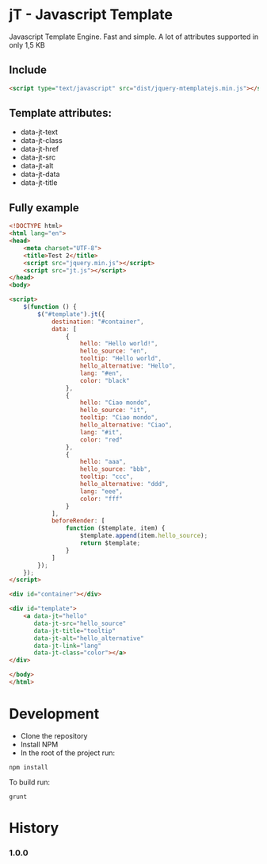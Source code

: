 # jT - Javascript Template

Javascript Template Engine. Fast and simple. A lot of attributes supported in only 1,5 KB

## Include
```html
<script type="text/javascript" src="dist/jquery-mtemplatejs.min.js"></script>
```

## Template attributes:
* data-jt-text
* data-jt-class
* data-jt-href
* data-jt-src
* data-jt-alt
* data-jt-data
* data-jt-title

## Fully example
```html
<!DOCTYPE html>
<html lang="en">
<head>
    <meta charset="UTF-8">
    <title>Test 2</title>
    <script src="jquery.min.js"></script>
    <script src="jt.js"></script>
</head>
<body>

<script>
    $(function () {
        $("#template").jt({
            destination: "#container",
            data: [
                {
                    hello: "Hello world!",
                    hello_source: "en",
                    tooltip: "Hello world",
                    hello_alternative: "Hello",
                    lang: "#en",
                    color: "black"
                },
                {
                    hello: "Ciao mondo",
                    hello_source: "it",
                    tooltip: "Ciao mondo",
                    hello_alternative: "Ciao",
                    lang: "#it",
                    color: "red"
                },
                {
                    hello: "aaa",
                    hello_source: "bbb",
                    tooltip: "ccc",
                    hello_alternative: "ddd",
                    lang: "eee",
                    color: "fff"
                }
            ],
            beforeRender: [
                function ($template, item) {
                    $template.append(item.hello_source);
                    return $template;
                }
            ]
        });
    });
</script>

<div id="container"></div>

<div id="template">
    <a data-jt="hello"
       data-jt-src="hello_source"
       data-jt-title="tooltip"
       data-jt-alt="hello_alternative"
       data-jt-link="lang"
       data-jt-class="color"></a>
</div>

</body>
</html>
```

# Development
- Clone the repository
- Install NPM
- In the root of the project run:
```
npm install
```
To build run:
```
grunt
```

# History

### 1.0.0